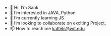 - 👋 Hi, I’m Sank.
- 👀 I’m interested in JAVA, Python 
- 🌱 I’m currently learning JS  
- 💞️ I’m looking to collaborate on exciting Project. 
- 📫 How to reach me kattels@wit.edu

<!---
kattelsATWIT/kattelsATWIT is a ✨ special ✨ repository because its `README.md` (this file) appears on your GitHub profile.
You can click the Preview link to take a look at your changes.
--->
